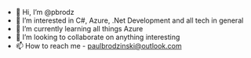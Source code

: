- 👋 Hi, I’m @pbrodz
- 👀 I’m interested in C#, Azure, .Net Development and all tech in general
- 🌱 I’m currently learning all things Azure
- 💞️ I’m looking to collaborate on anything interesting
- 📫 How to reach me - paulbrodzinski@outlook.com

<!---
pbrodz/pbrodz is a ✨ special ✨ repository because its `README.md` (this file) appears on your GitHub profile.
You can click the Preview link to take a look at your changes.
--->
